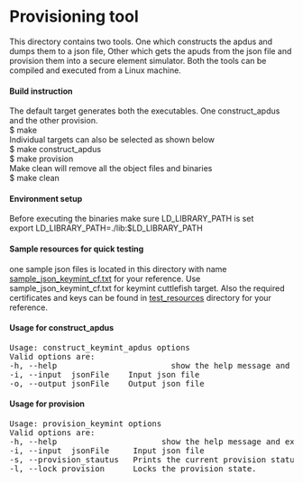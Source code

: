 # Provisioning tool
This directory contains two tools. One which constructs the apdus and dumps them to a json file, Other which gets the apuds from the json file and provision them into a secure element simulator. Both the tools can be compiled and executed from a Linux machine.  

#### Build instruction
The default target generates both the executables. One construct_apdus and the other provision.  
$ make  
Individual targets can also be selected as shown below  
$ make construct_apdus  
$ make provision  
Make clean will remove all the object files and binaries  
$ make clean

#### Environment setup
Before executing the binaries make sure LD_LIBRARY_PATH is set  
export LD_LIBRARY_PATH=./lib:$LD_LIBRARY_PATH  

#### Sample resources for quick testing
one sample json files is located in this directory with name
[sample_json_keymint_cf.txt](sample_json_keymint_cf.txt)
for your reference. Use sample_json_keymint_cf.txt for keymint
cuttlefish target. Also the required certificates and keys can be found in 
[test_resources](test_resources) directory for your reference.

#### Usage for construct_apdus
<pre>
Usage: construct_keymint_apdus options
Valid options are:
-h, --help                        show the help message and exit.
-i, --input  jsonFile 	 Input json file 
-o, --output jsonFile 	 Output json file
</pre>

#### Usage for provision
<pre>
Usage: provision_keymint options
Valid options are:
-h, --help                      show the help message and exit.
-i, --input  jsonFile 	  Input json file 
-s, --provision_stautus   Prints the current provision status.
-l, --lock_provision      Locks the provision state.
</pre>
